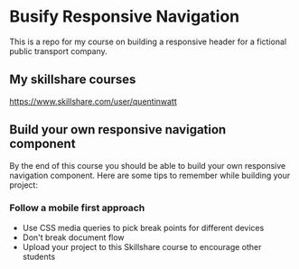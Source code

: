 # Busify Responsive Navigation
This is a repo for my course on building a responsive header for a fictional public transport company.

## My skillshare courses
https://www.skillshare.com/user/quentinwatt

## Build your own responsive navigation component
By the end of this course you should be able to build your own responsive navigation component. Here are some tips to remember while building your project:

### Follow a mobile first approach
- Use CSS media queries to pick break points for different devices
- Don't break document flow
- Upload your project to this Skillshare course to encourage other students
